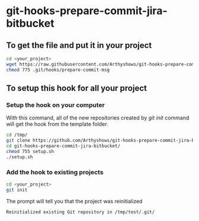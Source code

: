 # git-hooks-prepare-commit-jira-bitbucket

## To get the file and put it in your project
```bash
cd <your_project>
wget https://raw.githubusercontent.com/Arthyshows/git-hooks-prepare-commit-jira-bitbucket/master/.git_template/hooks/prepare-commit-msg -P .git/hooks/
chmod 775 .git/hooks/prepare-commit-msg
```

## To setup this hook for all your project 
### Setup the hook on your computer
With this command, all of the new repositories created by *git init* command will get the hook from the template folder.
```bash
cd /tmp/
git clone https://github.com/Arthyshows/git-hooks-prepare-commit-jira-bitbucket.git
cd git-hooks-prepare-commit-jira-bitbucket/
chmod 755 setup.sh
./setup.sh
```

### Add the hook to existing projects
```bash
cd <your_project>
git init
```
The prompt will tell you that the project was reinitialized
```bash
Reinitialized existing Git repository in /tmp/test/.git/
```
